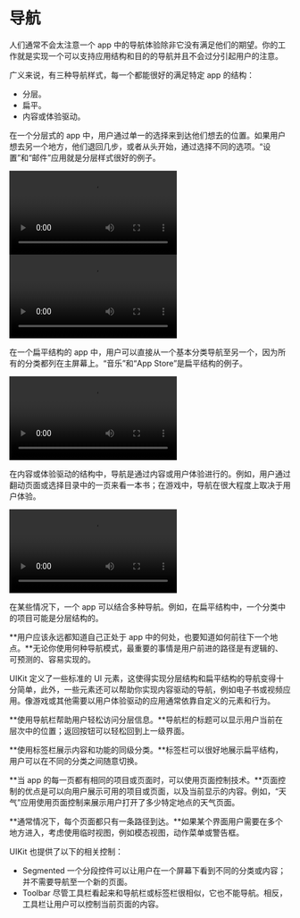 # 导航 

人们通常不会太注意一个 app 中的导航体验除非它没有满足他们的期望。你的工作就是实现一个可以支持应用结构和目的的导航并且不会过分引起用户的注意。

广义来说，有三种导航样式，每一个都能很好的满足特定 app 的结构：

- 分层。
- 扁平。
- 内容或体验驱动。

在一个分层式的 app 中，用户通过单一的选择来到达他们想去的位置。如果用户想去另一个地方，他们退回几步，或者从头开始，通过选择不同的选项。“设置”和“邮件”应用就是分层样式很好的例子。

![](images/navigation_hierarchy.m4v)
<video src="images/navigation_hierarchy.m4v"></video>

在一个扁平结构的 app 中，用户可以直接从一个基本分类导航至另一个，因为所有的分类都列在主屏幕上。“音乐”和“App Store”是扁平结构的例子。

<video src="images/navigation_flat.m4v"></video>

在内容或体验驱动的结构中，导航是通过内容或用户体验进行的。例如，用户通过翻动页面或选择目录中的一页来看一本书；在游戏中，导航在很大程度上取决于用户体验。

<video src="images/navigation_contents.m4v"></video>

在某些情况下，一个 app 可以结合多种导航。例如，在扁平结构中，一个分类中的项目可能是分层结构的。

**用户应该永远都知道自己正处于 app 中的何处，也要知道如何前往下一个地点。**无论你使用何种导航模式，最重要的事情是用户前进的路径是有逻辑的、可预测的、容易实现的。

UIKit 定义了一些标准的 UI 元素，这使得实现分层结构和扁平结构的导航变得十分简单，此外，一些元素还可以帮助你实现内容驱动的导航，例如电子书或视频应用。像游戏或其他需要以用户体验驱动的应用通常依靠自定义的元素和行为。

**使用导航栏帮助用户轻松访问分层信息。**导航栏的标题可以显示用户当前在层次中的位置；返回按钮可以轻松回到上一级界面。

**使用标签栏展示内容和功能的同级分类。**标签栏可以很好地展示扁平结构，用户可以在不同的分类之间随意切换。

**当 app 的每一页都有相同的项目或页面时，可以使用页面控制技术。**页面控制的优点是可以向用户展示可用的项目或页面，以及当前显示的内容。例如，“天气”应用使用页面控制来展示用户打开了多少特定地点的天气页面。

**通常情况下，每个页面都只有一条路径到达。**如果某个界面用户需要在多个地方进入，考虑使用临时视图，例如模态视图，动作菜单或警告框。

UIKit 也提供了以下的相关控制：

- Segmented 一个分段控件可以让用户在一个屏幕下看到不同的分类或内容；并不需要导航至一个新的页面。
- Toolbar 尽管工具栏看起来和导航栏或标签栏很相似，它也不能导航。相反，工具栏让用户可以控制当前页面的内容。
